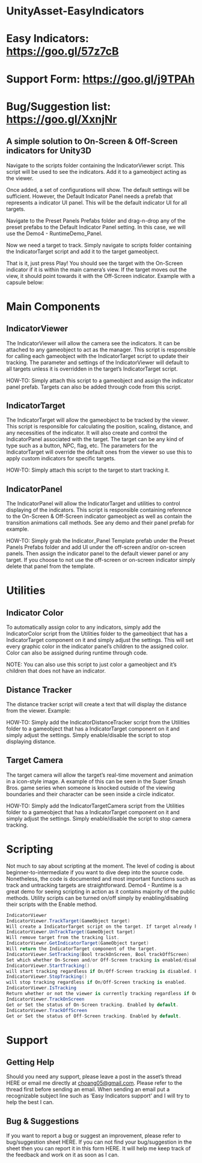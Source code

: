 # UnityAsset-EasyIndicators

# Easy Indicators: https://goo.gl/57z7cB
# Support Form: https://goo.gl/j9TPAh
# Bug/Suggestion list: https://goo.gl/XxnjNr

## A simple solution to On-Screen & Off-Screen indicators for Unity3D

Navigate to the scripts folder containing the IndicatorViewer script. This script will be used to see the indicators. Add it to a gameobject acting as the viewer.

Once added, a set of configurations will show. The default settings will be sufficient. However, the Default Indicator Panel needs a prefab that represents a indicator UI panel. This will be the default indicator UI for all targets.

Navigate to the Preset Panels Prefabs folder and drag-n-drop any of the preset prefabs to the Default Indicator Panel setting. In this case, we will use the Demo4 - RuntimeDemo_Panel.

Now we need a target to track. Simply navigate to scripts folder containing the IndicatorTarget script and add it to the target gameobject.

That is it, just press Play! You should see the target with the On-Screen indicator if it is within the main camera’s view. If the target moves out the view, it should point towards it with the Off-Screen indicator. Example with a capsule below:

# Main Components
## IndicatorViewer
The IndicatorViewer will allow the camera see the indicators. It can be attached to any gameobject to act as the manager. This script is responsible for calling each gameobject with the IndicatorTarget script to update their tracking. The parameter and settings of the IndicatorViewer will default to all targets unless it is overridden in the target’s IndicatorTarget script.


HOW-TO: Simply attach this script to a gameobject and assign the indicator panel prefab. Targets can also be added through code from this script.

## IndicatorTarget
The IndicatorTarget will allow the gameobject to be tracked by the viewer. This script is responsible for calculating the position, scaling, distance, and any necessities of the indicator. It will also create and control the IndicatorPanel associated with the target. The target can be any kind of type such as a button, NPC, flag, etc. The parameters for the IndicatorTarget will override the default ones from the viewer so use this to apply custom indicators for specific targets.


HOW-TO: Simply attach this script to the target to start tracking it.

## IndicatorPanel
The IndicatorPanel will allow the IndicatorTarget and utilities to control displaying of the indicators. This script is responsible containing reference to the On-Screen & Off-Screen indicator gameobject as well as contain the transition animations call methods. See any demo and their panel prefab for example.


HOW-TO: Simply grab the Indicator_Panel Template prefab under the Preset Panels Prefabs folder and add UI under the off-screen and/or on-screen panels. Then assign the indicator panel to the default viewer panel or any target. If you choose to not use the off-screen or on-screen indicator simply delete that panel from the template.

# Utilities
## Indicator Color
To automatically assign color to any indicators, simply add the IndicatorColor script from the Utilities folder to the gameobject that has a IndicatorTarget component on it and simply adjust the settings. This will set every graphic color in the indicator panel’s children to the assigned color. Color can also be assigned during runtime through code.

NOTE: You can also use this script to just color a gameobject and it’s children that does not have an indicator.

## Distance Tracker
The distance tracker script will create a text that will display the distance from the viewer. Example:

HOW-TO: Simply add the IndicatorDistanceTracker script from the Utilities folder to a gameobject that has a IndicatorTarget component on it and simply adjust the settings. Simply enable/disable the script to stop displaying distance.

## Target Camera
The target camera will allow the target’s real-time movement and animation in a icon-style image. A example of this can be seen in the Super Smash Bros. game series when someone is knocked outside of the viewing boundaries and their character can be seen inside a circle indicator.

HOW-TO: Simply add the IndicatorTargetCamera script from the Utilities folder to a gameobject that has a IndicatorTarget component on it and simply adjust the settings. Simply enable/disable the script to stop camera tracking.

# Scripting
Not much to say about scripting at the moment. The level of coding is about beginner-to-intermediate if you want to dive deep into the source code. Nonetheless, the code is documented and most important functions such as track and untracking targets are straightforward. Demo4 - Runtime is a great demo for seeing scripting in action as it contains majority of the public methods. Utility scripts can be turned on/off simply by enabling/disabling their scripts with the Enable method.

```C#
IndicatorViewer
IndicatorViewer.TrackTarget(GameObject target)
Will create a IndicatorTarget script on the target. If target already has an IndicatorTarget script attached, then the target will be added to the tracking list if not added already.
IndicatorViewer.UnTrackTarget(GameObject target)
Will remove target from the tracking list.
IndicatorViewer.GetIndicatorTarget(GameObject target)
Will return the IndicatorTarget component of the target.
IndicatorViewer.SetTracking(Bool trackOnScreen, Bool trackOffScreen)
Set which whether On-Screen and/or Off-Screen tracking is enabled/disabled.
IndicatorViewer.StartTracking()
will start tracking regardless if On/Off-Screen tracking is disabled. Enabled by default.
IndicatorViewer.StopTracking()
will stop tracking regardless if On/Off-Screen tracking is enabled.
IndicatorViewer.IsTracking
Return whether or not the viewer is currently tracking regardless if On/Off-Screen tracking is enabled.
IndicatorViewer.TrackOnScreen
Get or Set the status of On-Screen tracking. Enabled by default.
IndicatorViewer.TrackOffScreen
Get or Set the status of Off-Screen tracking. Enabled by default.
```

# Support
## Getting Help

Should you need any support, please leave a post in the asset’s thread HERE or email me directly at choang05@gmail.com. Please refer to the thread first before sending an email. When sending an email put a recognizable subject line such as ‘Easy Indicators support’ and I will try to help the best I can.

## Bug & Suggestions

If you want to report a bug or suggest an improvement, please refer to bug/suggestion sheet HERE. If you can not find your bug/suggestion in the sheet then you can report it in this form HERE. It will help me keep track of the feedback and work on it as soon as I can.
